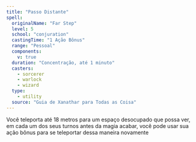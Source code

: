 ```yaml
---
title: "Passo Distante"
spell:
  originalName: "Far Step"
  level: 5
  school: "conjuration"
  castingTime: "1 Ação Bônus"
  range: "Pessoal"
  components:
    v: true
  duration: "Concentração, até 1 minuto"
  casters:
    - sorcerer
    - warlock
    - wizard
  type:
    - utility
  source: "Guia de Xanathar para Todas as Coisa"
---
```


Você teleporta até 18 metros para um espaço desocupado que possa ver, em cada um dos seus turnos antes da magia acabar, você pode usar sua ação bônus para se teleportar dessa maneira novamente
